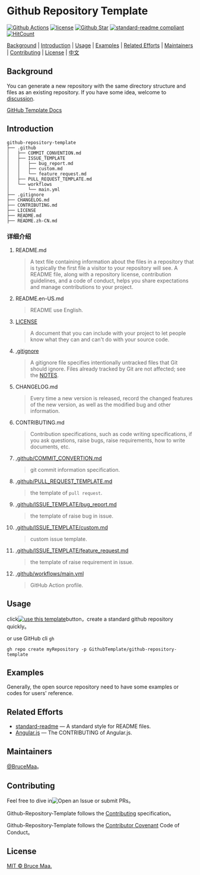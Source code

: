 # Github Repository Template

[![Github Actions][github-action-image]][github-repo-url]
[![license][license-image]](LICENSE)
[![Github Star][github-repo-star-image]][github-repo-url]
[![standard-readme compliant][standard-readme-image]](standard-readme-url)
[![HitCount](http://hits.dwyl.com/GithubTemplate/github-repository-template.svg)](http://hits.dwyl.com/GithubTemplate/github-repository-template)

[Background](#background) | [Introduction](#introduction) | [Usage](#usage) | [Examples](#examples) | [Related Efforts](#related-efforts) | [Maintainers](#maintainers) | [Contributing](#contributing) | [License](#license) | [中文](README.md)

## Background

You can generate a new repository with the same directory structure and files as an existing repository. If you have some idea, welcome to [discussion](https://github.com/GithubTemplate/github-repository-template/discussions).

[GitHub Template Docs](https://docs.github.com/en/github/creating-cloning-and-archiving-repositories/creating-a-repository-from-a-template)

## Introduction

```
github-repository-template
├── .github
│   ├── COMMIT_CONVENTION.md
│   ├── ISSUE_TEMPLATE
│   │   ├── bug_report.md
│   │   ├── custom.md
│   │   └── feature_request.md
│   ├── PULL_REQUEST_TEMPLATE.md
│   └── workflows
│       └── main.yml
├── .gitignore
├── CHANGELOG.md
├── CONTRIBUTING.md
├── LICENSE
├── README.md
├── README.zh-CN.md
```

### 详细介绍

1. README.md

    > A text file containing information about the files in a repository that is typically the first file a visitor to your repository will see. A README file, along with a repository license, contribution guidelines, and a code of conduct, helps you share expectations and manage contributions to your project.

2. README.en-US.md

    > README use English.

3. [LICENSE](LICENSE)

    > A document that you can include with your project to let people know what they can and can't do with your source code.

4. [.gitignore](.gitignore)

    > A gitignore file specifies intentionally untracked files that Git should ignore. Files already tracked by Git are not affected; see the [NOTES](https://git-scm.com/docs/gitignore).

5. CHANGELOG.md

    > Every time a new version is released, record the changed features of the new version, as well as the modified bug and other information.

6. CONTRIBUTING.md

    > Contribution specifications, such as code writing specifications, if you ask questions, raise bugs, raise requirements, how to write documents, etc.

7. [.github/COMMIT_CONVERTION.md](.github/COMMIT_CONVERTION.md)

    > git commit information specification.

8. [.github/PULL_REQUEST_TEMPLATE.md](.github/PULL_REQUEST_TEMPLATE.md)

    > the template of `pull request`.

9. [.github/ISSUE_TEMPLATE/bug_report.md](.github/ISSUE_TEMPLATE/bug_report.md)

    > the template of raise bug in issue.

10. [.github/ISSUE_TEMPLATE/custom.md](.github.com/ISSUE_TEMPLATE/custom.md)

    > custom issue template.

11. [.github/ISSUE_TEMPLATE/feature_request.md](.github/ISSUE_TEMPLATE/feature_request.md)

    > the template of raise requirement in issue.

12. [.github/workflows/main.yml](.github.com/workflows/main.yml)

    > GitHub Action profile.

## Usage

click[![use this template][use-this-template]][generate]button，create a standard github repository quickly。

or use GitHub cli `gh`

```
gh repo create myRepository -p GithubTemplate/github-repository-template
```

## Examples

Generally, the open source repository need to have some examples or codes for users' reference.

## Related Efforts

- [standard-readme](https://github.com/RichardLitt/standard-readme) — A standard style for README files.
- [Angular.js](https://github.com/angular/angular.js/blob/master/CONTRIBUTING.md) — The CONTRIBUTING of Angular.js.

## Maintainers

[@BruceMaa](https://github.com/BruceMaa)。

## Contributing

Feel free to dive in![Open an Issue](https://github.com/GithubTemplate/github-repository-template/issues/new) or submit PRs。

Github-Repository-Template follows the [Contributing](CONTRIBUTING.md) specification。

Github-Repository-Template follows the [Contributor Covenant](http://contributor-covenant.org/version/1/3/0/) Code of Conduct。

## License

[MIT © Bruce Maa.](LICENSE)

[github-action-image]: https://github.com/GithubTemplate/github-repository-template/workflows/GithubRepositoryTemplate/badge.svg
[github-repo-url]: https://github.com/GithubTemplate/github-repository-template
[license-image]: https://img.shields.io/badge/license-MIT-green.svg
[github-repo-star-image]: https://img.shields.io/github/stars/GithubTemplate/github-repository-template.svg?style=social
[use-this-template]: https://img.shields.io/badge/-use%20this%20template-brightgreen.svg
[generate]: https://github.com/GithubTemplate/github-repository-template/generate
[standard-readme-image]: https://img.shields.io/badge/readme%20style-standard-brightgreen.svg?style=flat-square
[standard-readme-url]: https://github.com/RichardLitt/standard-readme
